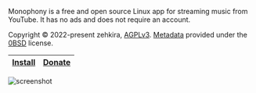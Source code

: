 Monophony is a free and open source Linux app for streaming music from YouTube. It has no ads and does not require an account.

Copyright © 2022-present zehkira, [AGPLv3](https://gitlab.com/zehkira/monophony/-/blob/master/source/LICENSE). [Metadata](https://gitlab.com/zehkira/monophony/-/blob/master/source/data/metainfo.xml) provided under the [0BSD](https://opensource.org/license/0bsd/) license.

| [Install](https://gitlab.com/zehkira/monophony/-/blob/master/INSTALL.md) | [Donate](https://gitlab.com/zehkira/monophony/-/blob/master/DONATE.md) |
|-|-|

<img src='https://gitlab.com/zehkira/monophony/-/raw/master/assets/screenshot1.png' alt='screenshot'>
